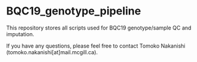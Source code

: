 # BQC19_genotype_pipeline

This repository stores all scripts used for BQC19 genotype/sample QC and imputation.

If you have any questions, please feel free to contact Tomoko Nakanishi (tomoko.nakanishi[at]mail.mcgill.ca).
